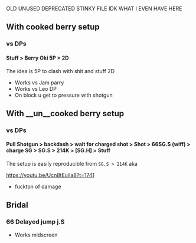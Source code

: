 
OLD UNUSED DEPRECATED STINKY FILE IDK WHAT I EVEN HAVE HERE

## With **cooked** berry setup

### vs DPs

#### Stuff > Berry Oki 5P > 2D

The idea is 5P to clash with shit and stuff 2D

+ Works vs Jam parry
+ Works vs Leo DP
+ On block u get to pressure with shotgun

## With **__un__cooked** berry setup

### vs DPs

#### Pull Shotgun > backdash > wait for charged shot > Shot > 66SG.S (wiff) > charge SG > SG.S > 214K > [SG.H] > Stuff

The setup is easily reproducible from `SG.S > 214K` aka 

https://youtu.be/Ucn8tEuiIa8?t=1741

+ fuckton of damage


## Bridal


### 66 Delayed jump j.S

-  Works midscreen
